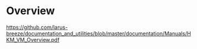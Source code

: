 # Overview

https://github.com/larus-breeze/documentation_and_utilities/blob/master/documentation/Manuals/HKM_VM_Overview.pdf

